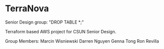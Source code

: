 # TerraNova
Senior Design group: "DROP TABLE *;"


Terraform based AWS project for CSUN Senior Design.

Group Members:
Marcin Wisniewski
Darren Nguyen
Genna Tong
Ron Revilla
